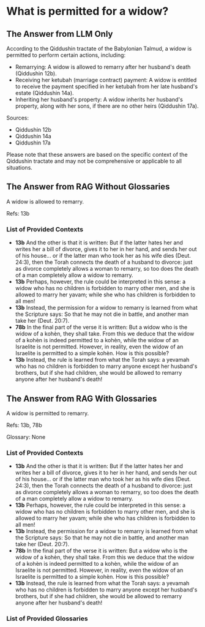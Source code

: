 # What is permitted for a widow?
## The Answer from LLM Only
According to the Qiddushin tractate of the Babylonian Talmud, a widow is permitted to perform certain actions, including:

* Remarrying: A widow is allowed to remarry after her husband's death (Qiddushin 12b).
* Receiving her ketubah (marriage contract) payment: A widow is entitled to receive the payment specified in her ketubah from her late husband's estate (Qiddushin 14a).
* Inheriting her husband's property: A widow inherits her husband's property, along with her sons, if there are no other heirs (Qiddushin 17a).

Sources:
* Qiddushin 12b
* Qiddushin 14a
* Qiddushin 17a

Please note that these answers are based on the specific context of the Qiddushin tractate and may not be comprehensive or applicable to all situations.

## The Answer from RAG Without Glossaries
A widow is allowed to remarry.

Refs: 13b
### List of Provided Contexts
* **13b**    And the other is that it is written: But if the latter hates her and writes her a bill of divorce, gives it to her in her hand, and sends her out of his house... or if the latter man who took her as his wife dies (Deut. 24:3), then the Torah connects the death of a husband to divorce: just as divorce completely allows a woman to remarry, so too does the death of a man completely allow a widow to remarry.
* **13b**    Perhaps, however, the rule could be interpreted in this sense: a widow who has no children is forbidden to marry other men, and she is allowed to marry her yavam; while she who has children is forbidden to all men!
* **13b**    Instead, the permission for a widow to remarry is learned from what the Scripture says: So that he may not die in battle, and another man take her (Deut. 20:7).
* **78b**    In the final part of the verse it is written: But a widow who is the widow of a kohèn, they shall take. From this we deduce that the widow of a kohèn is indeed permitted to a kohèn, while the widow of an Israelite is not permitted. However, in reality, even the widow of an Israelite is permitted to a simple kohèn. How is this possible?
* **13b**    Instead, the rule is learned from what the Torah says: a yevamah who has no children is forbidden to marry anyone except her husband's brothers, but if she had children, she would be allowed to remarry anyone after her husband's death!
## The Answer from RAG With Glossaries
A widow is permitted to remarry.

Refs: 13b, 78b

Glossary: None
### List of Provided Contexts
* **13b**    And the other is that it is written: But if the latter hates her and writes her a bill of divorce, gives it to her in her hand, and sends her out of his house... or if the latter man who took her as his wife dies (Deut. 24:3), then the Torah connects the death of a husband to divorce: just as divorce completely allows a woman to remarry, so too does the death of a man completely allow a widow to remarry.
* **13b**    Perhaps, however, the rule could be interpreted in this sense: a widow who has no children is forbidden to marry other men, and she is allowed to marry her yavam; while she who has children is forbidden to all men!
* **13b**    Instead, the permission for a widow to remarry is learned from what the Scripture says: So that he may not die in battle, and another man take her (Deut. 20:7).
* **78b**    In the final part of the verse it is written: But a widow who is the widow of a kohèn, they shall take. From this we deduce that the widow of a kohèn is indeed permitted to a kohèn, while the widow of an Israelite is not permitted. However, in reality, even the widow of an Israelite is permitted to a simple kohèn. How is this possible?
* **13b**    Instead, the rule is learned from what the Torah says: a yevamah who has no children is forbidden to marry anyone except her husband's brothers, but if she had children, she would be allowed to remarry anyone after her husband's death!

### List of Provided Glossaries